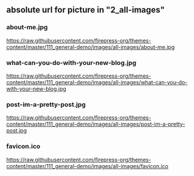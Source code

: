 ## absolute url for picture in "2_all-images"

### about-me.jpg
https://raw.githubusercontent.com/firepress-org/themes-content/master/111_general-demo/images/all-images/about-me.jpg

### what-can-you-do-with-your-new-blog.jpg
https://raw.githubusercontent.com/firepress-org/themes-content/master/111_general-demo/images/all-images/what-can-you-do-with-your-new-blog.jpg

### post-im-a-pretty-post.jpg
https://raw.githubusercontent.com/firepress-org/themes-content/master/111_general-demo/images/all-images/post-im-a-pretty-post.jpg

### favicon.ico
https://raw.githubusercontent.com/firepress-org/themes-content/master/111_general-demo/images/all-images/favicon.ico